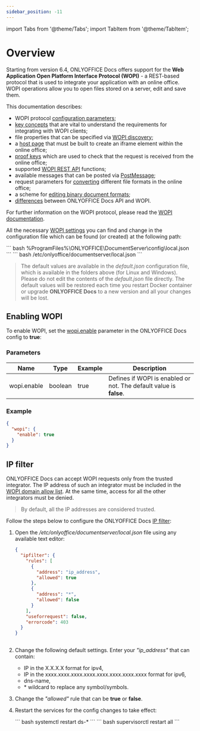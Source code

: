 ```yaml
---
sidebar_position: -11
---
```


import Tabs from '@theme/Tabs';
import TabItem from '@theme/TabItem';

# Overview

Starting from version 6.4, ONLYOFFICE Docs offers support for the **Web Application Open Platform Interface Protocol (WOPI)** - a REST-based protocol that is used to integrate your application with an online office. WOPI operations allow you to open files stored on a server, edit and save them.

This documentation describes:

- WOPI protocol [configuration parameters](./config.md);
- [key concepts](./key-concepts.md) that are vital to understand the requirements for integrating with WOPI clients;
- file properties that can be specified via [WOPI discovery](./wopi-discovery.md);
- a [host page](./host-page.md) that must be built to create an iframe element within the online office;
- [proof keys](./proof-keys.md) which are used to check that the request is received from the online office;
- supported [WOPI REST API](./wopi-rest-api/wopi-rest-api.md) functions;
- available messages that can be posted via [PostMessage](./postmessage.md);
- request parameters for [converting](./conversion-api.md) different file formats in the online office;
- a scheme for [editing binary document formats](./editing-binary-documents.md);
- [differences](./api-vs-wopi.md) between ONLYOFFICE Docs API and WOPI.

For further information on the WOPI protocol, please read the [WOPI documentation](https://docs.microsoft.com/en-us/microsoft-365/cloud-storage-partner-program/online/).

All the necessary [WOPI settings](https://helpcenter.onlyoffice.com/installation/docs-developer-configuring.aspx#WOPI) you can find and change in the configuration file which can be found (or created) at the following path:

<Tabs>
  <TabItem value="windows" label="Windows">
      ``` bash
      %ProgramFiles%\ONLYOFFICE\DocumentServer\config\local.json
      ```
  </TabItem>
  <TabItem value="linux" label="Linux">
      ``` bash
      /etc/onlyoffice/documentserver/local.json
      ```
  </TabItem>
</Tabs>

> The default values are available in the *default.json* configuration file, which is available in the folders above (for Linux and Windows). Please do not edit the contents of the *default.json* file directly. The default values will be restored each time you restart Docker container or upgrade **ONLYOFFICE Docs** to a new version and all your changes will be lost.

## Enabling WOPI

To enable WOPI, set the [wopi.enable](https://helpcenter.onlyoffice.com/installation/docs-developer-configuring.aspx#wopi-enable) parameter in the ONLYOFFICE Docs config to **true**:

### Parameters

| Name        | Type    | Example | Description                                                        |
| ----------- | ------- | ------- | ------------------------------------------------------------------ |
| wopi.enable | boolean | true    | Defines if WOPI is enabled or not. The default value is **false**. |

### Example

``` json
{
  "wopi": {
    "enable": true
  }
}
```

## IP filter

ONLYOFFICE Docs can accept WOPI requests only from the trusted integrator. The IP address of such an integrator must be included in the [WOPI domain allow list](https://docs.microsoft.com/en-us/microsoft-365/cloud-storage-partner-program/online/build-test-ship/settings#wopi-domain-allow-list). At the same time, access for all the other integrators must be denied.

> By default, all the IP addresses are considered trusted.

Follow the steps below to configure the ONLYOFFICE Docs [IP filter](https://helpcenter.onlyoffice.com/installation/docs-developer-configuring.aspx#IPFilter):

1. Open the */etc/onlyoffice/documentserver/local.json* file using any available text editor:

   ``` json
   {
     "ipfilter": {
       "rules": [
         {
           "address": "ip_address",
           "allowed": true
         },
         {
           "address": "*",
           "allowed": false
         }
       ],
       "useforrequest": false,
       "errorcode": 403
     }
   }
  
   ```

2. Change the following default settings. Enter your *"ip\_address"* that can contain:

   - IP in the X.X.X.X format for ipv4,
   - IP in the xxxx.xxxx.xxxx.xxxx.xxxx.xxxx.xxxx.xxxx format for ipv6,
   - dns-name,
   - \* wildcard to replace any symbol/symbols.

3. Change the *"allowed"* rule that can be **true** or **false**.

4. Restart the services for the config changes to take effect:

    <Tabs>
      <TabItem value="rpm-deb" label="RPM/DEB packages">
          ``` bash
          systemctl restart ds-*
          ```
      </TabItem>
      <TabItem value="docker" label="Docker">
          ``` bash
          supervisorctl restart all
          ```
      </TabItem>
    </Tabs>
